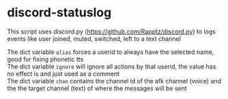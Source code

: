 # discord-statuslog

This script uses discord.py (https://github.com/Rapptz/discord.py) to logs events like user joined, muted, switched, left to a text channel


The dict variable `alias` forces a userid to always have the selected name, good for fixing phonetic tts   
The dict variable `ignore` will ignore all actions by that userid, the value has no effect is and just used as a comment   
The dict variable `chan` contains the channel id of the afk channel (voice) and the the target channel (text) of where the messages will be sent   
